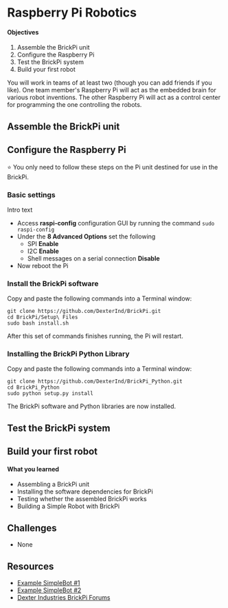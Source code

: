 Raspberry Pi Robotics
=====================

#### Objectives
1. Assemble the BrickPi unit
2. Configure the Raspberry Pi
3. Test the BrickPi system
4. Build your first robot

You will work in teams of at least two (though you can add friends if you like). One team member's Raspberry Pi will act as the embedded brain for various robot inventions. The other Raspberry Pi will act as a control center for programming the one controlling the robots.

## Assemble the BrickPi unit


## Configure the Raspberry Pi

:star: You only need to follow these steps on the Pi unit destined for use in the BrickPi.

### Basic settings

Intro text

* Access **raspi-config** configuration GUI by running the command `sudo raspi-config`
* Under the **8 Advanced Options** set the following
  * SPI **Enable**
  * I2C **Enable**
  * Shell messages on a serial connection **Disable**
* Now reboot the Pi

### Install the BrickPi software

Copy and paste the following commands into a Terminal window:

```shell
git clone https://github.com/DexterInd/BrickPi.git
cd BrickPi/Setup\ Files
sudo bash install.sh
```

After this set of commands finishes running, the Pi will restart.

### Installing the BrickPi Python Library

Copy and paste the following commands into a Terminal window:

```shell
git clone https://github.com/DexterInd/BrickPi_Python.git
cd BrickPi_Python
sudo python setup.py install
```

The BrickPi software and Python libraries are now installed.

## Test the BrickPi system
## Build your first robot

#### What you learned
* Assembling a BrickPi unit
* Installing the software dependencies for BrickPi
* Testing whether the assembled BrickPi works
* Building a Simple Robot with BrickPi

## Challenges
* None

## Resources
* [Example SimpleBot #1](https://vimeo.com/130701689)
* [Example SimpleBot #2](https://vimeo.com/130701689)
* [Dexter Industries BrickPi Forums](http://www.dexterindustries.com/forum/?forum=brickpi)
